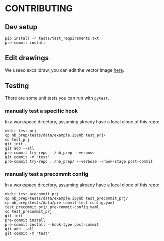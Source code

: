 # CONTRIBUTING

## Dev setup

```shell
pip install -r tests/test_requirements.txt
pre-commit install
```

## Edit drawings

We useed excalidraw, you can edit the vector image [here](https://excalidraw.com/#json=5272425855975424,sXm3L5A8Yr5EH9nkuENJIQ).

## Testing

There are some unit tests you can run with `pytest`. 

### manually test a specific hook

In a workspace directory, assuming already have a local clone of this repo:

```shell
mkdir test_prj
cp nb_prep/tests/data/example.ipynb test_prj/
cd test_prj
git init
git add --all
pre-commit try-repo ../nb_prep --verbose
git commit -m "test"
pre-commit try-repo ../nb_prep/ --verbose --hook-stage post-commit
```

### manually test a precommit config

In a workspace directory, assuming already have a local clone of this repo:

```shell
mkdir test_precommit_prj
cp nb_prep/tests/data/example.ipynb test_precommit_prj/
cp nb_prep/tests/data/pre-commit-test-config.yaml test_precommit_prj/.pre-commit-config.yaml
cd test_precommit_prj
git init
pre-commit install
pre-commit install --hook-type post-commit
git add --all
git commit -m "test"
```

